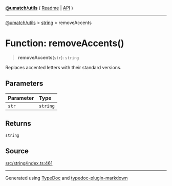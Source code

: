 [**@umatch/utils**](../../README.md) ( [Readme](../../README.md) \| [API](../../API.md) )

---

[@umatch/utils](../../API.md) > [string](../README.md) > removeAccents

# Function: removeAccents()

> **removeAccents**(`str`): `string`

Replaces accented letters with their standard versions.

## Parameters

| Parameter | Type     |
| :-------- | :------- |
| `str`     | `string` |

## Returns

`string`

## Source

[src/string/index.ts:461](https://github.com/umatch-oficial/utils/blob/1dcf13d/src/string/index.ts#L461)

---

Generated using [TypeDoc](https://typedoc.org/) and [typedoc-plugin-markdown](https://www.npmjs.com/package/typedoc-plugin-markdown)
